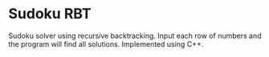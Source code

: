 # Sudoku RBT
Sudoku solver using recursive backtracking. Input each row of numbers and the program will find all solutions. Implemented using C++.
